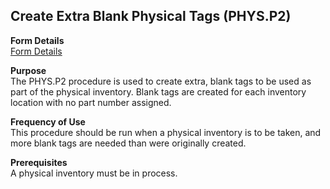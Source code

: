 ##  Create Extra Blank Physical Tags (PHYS.P2)

<PageHeader />

**Form Details**  
[ Form Details ](PHYS-P2-1/)   

**Purpose**  
The PHYS.P2 procedure is used to create extra, blank tags to be used as part
of the physical inventory. Blank tags are created for each inventory location
with no part number assigned.

**Frequency of Use**  
This procedure should be run when a physical inventory is to be taken, and
more blank tags are needed than were originally created.

**Prerequisites**  
A physical inventory must be in process.

<badge text= "Version 8.10.57" vertical="middle" />

<PageFooter />